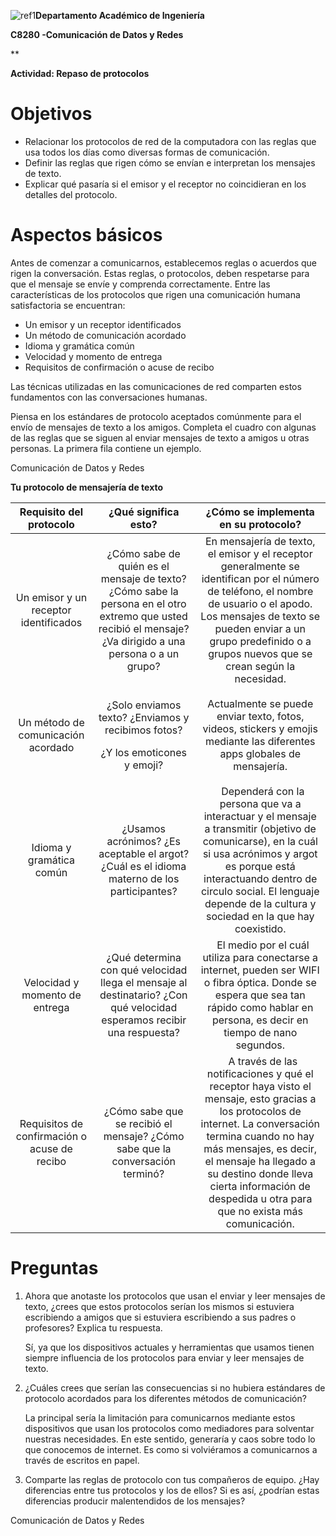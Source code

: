 ﻿
![ref1](https://github.com/Sh3ccid/MENDOZA_VILLAR_ANTONY/blob/main/ACTIVIDADES/Actividad_6/IMAGENES/Aspose.Words.b3ee5210-5704-4e3c-90f1-bc0ba5b6ce3a.001.png)**Departamento Académico de Ingeniería** 

**C8280 -Comunicación de Datos y Redes** 


**


**Actividad: Repaso de protocolos** 
# **Objetivos** 
- Relacionar los protocolos de red de la computadora con las reglas que usa todos los días como diversas formas de comunicación. 
- Definir las reglas que rigen cómo se envían e interpretan los mensajes de texto. 
- Explicar qué pasaría si el emisor y el receptor no coincidieran en los detalles del protocolo. 
# **Aspectos básicos** 
Antes de comenzar a comunicarnos, establecemos reglas o acuerdos que rigen la conversación. Estas reglas, o protocolos, deben respetarse para que el mensaje se envíe y comprenda correctamente. Entre las características de los protocolos que rigen una comunicación humana satisfactoria se encuentran: 



- Un emisor y un receptor identificados 
- Un método de comunicación acordado 
- Idioma y gramática común 
- Velocidad y momento de entrega 
- Requisitos de confirmación o acuse de recibo 

Las técnicas utilizadas en las comunicaciones de red comparten estos fundamentos con las conversaciones humanas. 

Piensa en los estándares de protocolo aceptados comúnmente para el envío de mensajes de texto a los amigos. Completa el cuadro con algunas de las reglas que se siguen al enviar mensajes de texto a amigos u otras personas. La primera fila contiene un ejemplo. 



Comunicación de Datos y Redes 


**Tu protocolo de mensajería de texto** 

|**Requisito del protocolo** |**¿Qué significa esto?** |**¿Cómo se implementa en su protocolo?** |
| :-: | :-: | :-: |
|Un emisor y un receptor identificados |¿Cómo sabe de quién es el mensaje de texto? ¿Cómo sabe la persona en el otro extremo que usted recibió el mensaje? ¿Va dirigido a una persona o a un grupo? |En mensajería de texto, el emisor y el receptor generalmente se identifican por el número de teléfono, el nombre de usuario o el apodo. Los mensajes de texto se pueden enviar a un grupo predefinido o a grupos nuevos que se crean según la necesidad. |
|Un método de comunicación acordado |<p>¿Solo enviamos texto? ¿Enviamos y recibimos fotos? </p><p>¿Y los emoticones y emoji? </p>|Actualmente se puede enviar texto, fotos, videos, stickers y emojis mediante las diferentes apps globales de mensajería. |
|Idioma y gramática común |¿Usamos acrónimos? ¿Es aceptable el argot? ¿Cuál es el idioma materno de los participantes? |` `Dependerá con la persona que va a interactuar y el mensaje a transmitir (objetivo de comunicarse), en la cuál si usa acrónimos y argot es porque está interactuando dentro de circulo social. El lenguaje depende de la cultura y sociedad en la que hay coexistido.|
|Velocidad y momento de entrega |¿Qué determina con qué velocidad llega el mensaje al destinatario? ¿Con qué velocidad esperamos recibir una respuesta? |` `El medio por el cuál utiliza para conectarse a internet, pueden ser WIFI o fibra óptica. Donde se espera que sea tan rápido como hablar en persona, es decir en tiempo de nano segundos.|
|Requisitos de confirmación o acuse de recibo |¿Cómo sabe que se recibió el mensaje? ¿Cómo sabe que la conversación terminó? |` `A través de las notificaciones y qué el receptor haya visto el mensaje, esto gracias a los protocolos de internet. La conversación termina cuando no hay más mensajes, es decir, el mensaje ha llegado a su destino donde lleva cierta información de despedida u otra para que no exista más comunicación.|
# **Preguntas** 
1. Ahora que anotaste los protocolos que usan el enviar y leer mensajes de texto, ¿crees que estos protocolos serían los mismos si estuviera escribiendo a amigos que si estuviera escribiendo a sus padres o profesores? Explica tu respuesta. 

   Sí, ya que los dispositivos actuales y herramientas que usamos tienen siempre influencia de los protocolos para enviar y leer mensajes de texto.



1. ¿Cuáles crees que serían las consecuencias si no hubiera estándares de protocolo acordados para los diferentes métodos de comunicación? 

   La principal sería la limitación para comunicarnos mediante estos dispositivos que usan los protocolos como mediadores para solventar nuestras necesidades. En este sentido, generaría y caos sobre todo lo que conocemos de internet. Es como si volviéramos a comunicarnos a través de escritos en papel.



1. Comparte las reglas de protocolo con tus compañeros de equipo. ¿Hay diferencias entre tus protocolos y los de ellos? Si es así, ¿podrían estas diferencias producir malentendidos de los mensajes?

Comunicación de Datos y Redes 

[ref1]: Aspose.Words.b74dac9a-8a1e-45ff-b70e-4783194254eb.001.png
